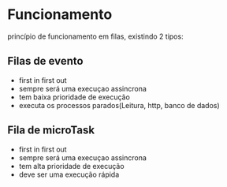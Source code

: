 # Funcionamento
princípio de funcionamento em filas, existindo 2 tipos:
## Filas de evento
- first in first out
- sempre será uma execuçao assincrona
- tem baixa prioridade de execução
- executa os processos parados(Leitura, http, banco de dados)

## Fila de microTask
- first in first out
- sempre será uma execuçao assincrona
- tem alta prioridade de execução
- deve ser uma execução rápida